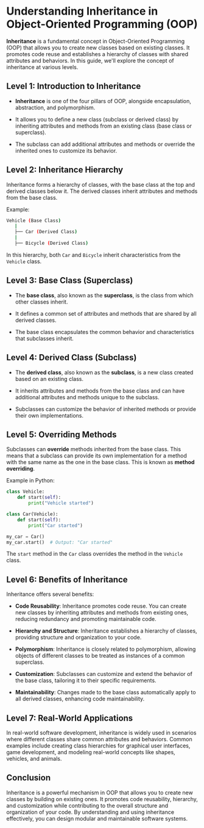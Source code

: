 # Understanding Inheritance in Object-Oriented Programming (OOP)

**Inheritance** is a fundamental concept in Object-Oriented Programming (OOP) that allows you to create new classes based on existing classes. It promotes code reuse and establishes a hierarchy of classes with shared attributes and behaviors. In this guide, we'll explore the concept of inheritance at various levels.

## Level 1: Introduction to Inheritance

- **Inheritance** is one of the four pillars of OOP, alongside encapsulation, abstraction, and polymorphism.

- It allows you to define a new class (subclass or derived class) by inheriting attributes and methods from an existing class (base class or superclass).

- The subclass can add additional attributes and methods or override the inherited ones to customize its behavior.

## Level 2: Inheritance Hierarchy

Inheritance forms a hierarchy of classes, with the base class at the top and derived classes below it. The derived classes inherit attributes and methods from the base class.

Example:

```bash
Vehicle (Base Class)
   |
   ├── Car (Derived Class)
   |
   ├── Bicycle (Derived Class)
```

In this hierarchy, both `Car` and `Bicycle` inherit characteristics from the `Vehicle` class.

## Level 3: Base Class (Superclass)

- The **base class**, also known as the **superclass**, is the class from which other classes inherit.

- It defines a common set of attributes and methods that are shared by all derived classes.

- The base class encapsulates the common behavior and characteristics that subclasses inherit.

## Level 4: Derived Class (Subclass)

- The **derived class**, also known as the **subclass**, is a new class created based on an existing class.

- It inherits attributes and methods from the base class and can have additional attributes and methods unique to the subclass.

- Subclasses can customize the behavior of inherited methods or provide their own implementations.

## Level 5: Overriding Methods

Subclasses can **override** methods inherited from the base class. This means that a subclass can provide its own implementation for a method with the same name as the one in the base class. This is known as **method overriding**.

Example in Python:

```python
class Vehicle:
    def start(self):
        print("Vehicle started")

class Car(Vehicle):
    def start(self):
        print("Car started")

my_car = Car()
my_car.start()  # Output: "Car started"
```

The `start` method in the `Car` class overrides the method in the `Vehicle` class.

## Level 6: Benefits of Inheritance

Inheritance offers several benefits:

- **Code Reusability**: Inheritance promotes code reuse. You can create new classes by inheriting attributes and methods from existing ones, reducing redundancy and promoting maintainable code.

- **Hierarchy and Structure**: Inheritance establishes a hierarchy of classes, providing structure and organization to your code.

- **Polymorphism**: Inheritance is closely related to polymorphism, allowing objects of different classes to be treated as instances of a common superclass.

- **Customization**: Subclasses can customize and extend the behavior of the base class, tailoring it to their specific requirements.

- **Maintainability**: Changes made to the base class automatically apply to all derived classes, enhancing code maintainability.

## Level 7: Real-World Applications

In real-world software development, inheritance is widely used in scenarios where different classes share common attributes and behaviors. Common examples include creating class hierarchies for graphical user interfaces, game development, and modeling real-world concepts like shapes, vehicles, and animals.

## Conclusion

Inheritance is a powerful mechanism in OOP that allows you to create new classes by building on existing ones. It promotes code reusability, hierarchy, and customization while contributing to the overall structure and organization of your code. By understanding and using inheritance effectively, you can design modular and maintainable software systems.